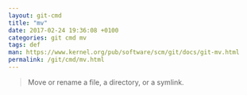 ```yaml
---
layout: git-cmd
title: "mv"
date: 2017-02-24 19:36:08 +0100
categories: git cmd mv
tags: def
man: https://www.kernel.org/pub/software/scm/git/docs/git-mv.html
permalink: /git/cmd/mv.html
---
```


> Move or rename a file, a directory, or a symlink.
